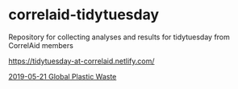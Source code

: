 # correlaid-tidytuesday
Repository for collecting analyses and results for tidytuesday from CorrelAid members


https://tidytuesday-at-correlaid.netlify.com/

[2019-05-21 Global Plastic Waste](/2019-05-21_global_waste)
